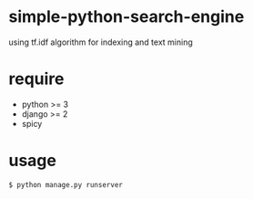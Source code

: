 # simple-python-search-engine
using tf.idf algorithm for indexing and text mining
# require
- python >= 3 
- django >= 2
- spicy
# usage

```bash
$ python manage.py runserver
```


